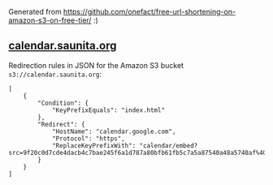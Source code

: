 Generated from https://github.com/onefact/free-url-shortening-on-amazon-s3-on-free-tier/ :)

## [calendar.saunita.org](https://calendar.saunita.org)

Redirection rules in JSON for the Amazon S3 bucket `s3://calendar.saunita.org`:
```
[
    {
        "Condition": {
            "KeyPrefixEquals": "index.html"
        },
        "Redirect": {
            "HostName": "calendar.google.com",
            "Protocol": "https",
            "ReplaceKeyPrefixWith": "calendar/embed?src=9f20c0d7cde4dacb4c7bae245f6a1d787a80bfb61fb5c7a5a87540a48a5740af%40group.calendar.google.com"
        }
    }
]
```
